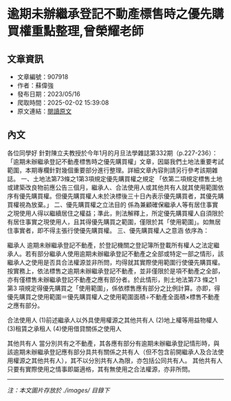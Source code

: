 # 逾期未辦繼承登記不動產標售時之優先購買權重點整理,曾榮耀老師

## 文章資訊
- 文章編號：907918
- 作者：蘇偉強
- 發布日期：2023/05/16
- 爬取時間：2025-02-02 15:39:08
- 原文連結：[閱讀原文](https://real-estate.get.com.tw/Columns/detail.aspx?no=907918)

## 內文
各位同學好
針對陳立夫教授於今年1月的月旦法學雜誌第332期（p.227-236）：「逾期未辦繼承登記不動產標售時之優先購買權」文章，因屬我們土地法重要考試範圍，本期專欄針對幾個重要部分進行整理。詳細文章內容則請另行參考該期雜誌。
一、土地法第73條之1第3項規定優先購買權之規定
「依第二項規定標售土地或建築改良物前應公告三個月，繼承人、合法使用人或其他共有人就其使用範圍依序有優先購買權。但優先購買權人未於決標後三十日內表示優先購買者，其優先購買權視為放棄。」
二、優先購買權之立法目的
係為兼顧確保繼承人等有居住事實之現使用人得以繼續居住之權益；準此，則法解釋上，所定優先購買權人自須限於有居住事實之現使用人，且其得優先購買之範圍，僅限於其「使用範圍」。如無居住事實者，即不得主張行使優先購買權。
三、優先購買權人之意涵
依序為： 

繼承人
逾期未辦繼承登記不動產，於登記機關之登記簿所登載所有權人之法定繼承人。若有部分繼承人使用逾期未辦繼承登記不動產之全部或特定一部之情形，該繼承人之使用是否具合法權源並非所問，均得就其實際使用範圍行使優先購買權。
按實務上，依法標售之逾期未辦繼承登記不動產，並非僅限於是項不動產之全部，亦有僅標售未辦繼承登記不動產之應有部分者。於此情形，則土地法第73 條之1 第3 項規定得優先購買之「使用範圍」，係依標售應有部分之比例計算。亦即，得優先購買之使用範圍＝優先購買權人之使用範圍面積÷不動產全面積×標售不動產之應有部分。

合法使用人
(1)前述繼承人以外具使用權源之其他共有人 (2)地上權等用益物權人 (3)租賃之承租人 (4)使用借貸關係之使用人

其他共有人
當分別共有之不動產，其各應有部分有逾期未辦繼承登記情形時，與該逾期未辦繼承登記應有部分具共有關係之共有人（但不包含前開繼承人及合法使用權源之其他共有人），其不以分別共有人為限，亦包括公同共有人。
其他共有人只要有實際使用之情事即屬適格，其有無使用之合法權源，亦非所問。

---
*注：本文圖片存放於 ./images/ 目錄下*
